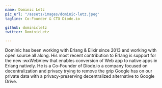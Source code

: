 ```yaml
---
name: Dominic Letz
pic_url: "/assets/images/dominic-letz.jpeg"
tagline: Co-Founder & CTO Diode.io

github: dominicletz
twitter: DominicLetz

---
```

Dominic has been working with Erlang & Elixir since 2013 and working with open source all along. His most recent contribution to Erlang is support for the new :wxWebView that enables conversion of Web app to native apps in Erlang natively. He is a Co-Founder of Diode.io a company focused on decentralization and privacy trying to remove the grip Google has on our private data with a privacy-preserving decentralized alternative to Google Drive.
